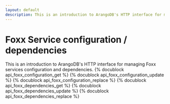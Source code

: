 ```yaml
---
layout: default
description: This is an introduction to ArangoDB's HTTP interface for managing Foxx services configuration and dependencies
---
```

Foxx Service configuration / dependencies
=========================================

This is an introduction to ArangoDB's HTTP interface for managing Foxx services configuration and dependencies.
{% docublock api_foxx_configuration_get %}
{% docublock api_foxx_configuration_update %}
{% docublock api_foxx_configuration_replace %}
{% docublock api_foxx_dependencies_get %}
{% docublock api_foxx_dependencies_update %}
{% docublock api_foxx_dependencies_replace %}
